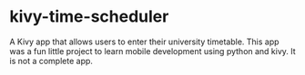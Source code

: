 # kivy-time-scheduler
A Kivy app that allows users to enter their university timetable. This app was a fun little project to learn mobile development using python and kivy. It is not a complete app.